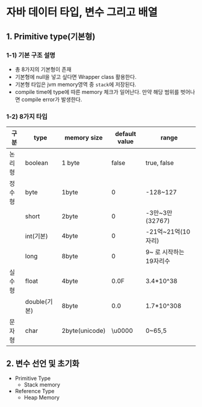 # 자바 데이터 타입, 변수 그리고 배열

## 1. Primitive type(기본형)

### 1-1) 기본 구조 설명

* 총 8가지의 기본형이 존재
* 기본형에 null을 넣고 싶다면 Wrapper class 활용한다.
* 기본형 타입은 jvm memory영역 중 `stack`에 저장된다.
* compile time에 type에 따른 memory 체크가 일어난다. 만약 해당 범위를 벗어나면 compile error가 발생한다.

### 1-2) 8가지 타입

| 구분   | type         | memory size    | default value | range                   |
| ------ | ------------ | -------------- | ------------- | ----------------------- |
| 논리형 | boolean      | 1 byte         | false         | true, false             |
| 정수형 | byte         | 1byte          | 0             | -128~127                |
|        | short        | 2byte          | 0             | -3만~3만(32767)         |
|        | int(기본)    | 4byte          | 0             | -21억~21억(10자리)      |
|        | long         | 8byte          | 0             | 9~ 로 시작하는 19자리수 |
| 실수형 | float        | 4byte          | 0.0F          | 3.4*10^38               |
|        | double(기본) | 8byte          | 0.0           | 1.7*10^308              |
| 문자형 | char         | 2byte(unicode) | \u0000        | 0~65,5                  |

## 2. 변수 선언 및 초기화

* Primitive Type
  * Stack memory
* Reference Type
  * Heap Memory